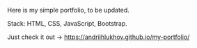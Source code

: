 Here is my simple portfolio, to be updated.

Stack: HTML, CSS, JavaScript, Bootstrap.

Just check it out -> https://andriihlukhov.github.io/my-portfolio/
